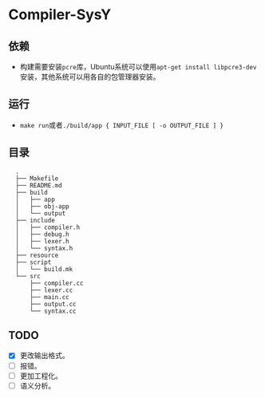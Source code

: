 # Compiler-SysY

## 依赖

- 构建需要安装`pcre`库，Ubuntu系统可以使用`apt-get install libpcre3-dev`安装，其他系统可以用各自的包管理器安装。

## 运行

- `make run`或者`./build/app { INPUT_FILE [ -o OUTPUT_FILE ] }`

## 目录

``` shell
  .
  ├── Makefile
  ├── README.md
  ├── build
  │   ├── app
  │   ├── obj-app
  │   └── output
  ├── include
  │   ├── compiler.h
  │   ├── debug.h
  │   ├── lexer.h
  │   └── syntax.h
  ├── resource
  ├── script
  │   └── build.mk
  └── src
      ├── compiler.cc
      ├── lexer.cc
      ├── main.cc
      ├── output.cc
      └── syntax.cc
```

## TODO

- [x] 更改输出格式。
- [ ] 报错。
- [ ] 更加工程化。
- [ ] 语义分析。
